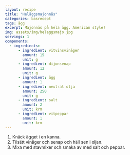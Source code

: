 ```yaml
---
layout: recipe
title: "Heläggsmajonnäs"
categories: basrecept
tags: ägg
excerpt: Majonnäs på hela ägg. American style!
img: assets/img/helaggsmajo.jpg
servings: 1
components:
  - ingredients:
      - ingredient: vitvinsvinäger
        amount: 15
        unit: g
      - ingredient: dijonsenap
        amount: 12
        unit: g
      - ingredient: ägg
        amount: 1
      - ingredient: neutral olja
        amount: 250
        unit: g
      - ingredient: salt
        amount: 2
        unit: krm
      - ingredient: vitpeppar
        amount: 1
        unit: krm
---
```


1. Knäck ägget i en kanna.
2. Tilsätt vinäger och senap och häll sen i oljan.
3. Mixa med stavmixer och smaka av med salt och peppar.
